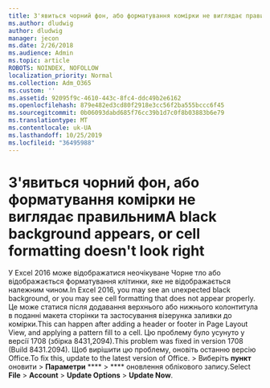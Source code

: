 ```yaml
---
title: З'явиться чорний фон, або форматування комірки не виглядає правильним
ms.author: dludwig
author: dludwig
manager: jecon
ms.date: 2/26/2018
ms.audience: Admin
ms.topic: article
ROBOTS: NOINDEX, NOFOLLOW
localization_priority: Normal
ms.collection: Adm_O365
ms.custom: ''
ms.assetid: 92095f9c-4610-443c-8fc4-ddc49b2e6162
ms.openlocfilehash: 879e482ed3cd80f2918e3cc56f2ba555bccc6f45
ms.sourcegitcommit: 0b06093dabd685f76cc39b1d7c0f8b03883b6e79
ms.translationtype: MT
ms.contentlocale: uk-UA
ms.lasthandoff: 10/25/2019
ms.locfileid: "36495988"
---
```

# <a name="a-black-background-appears-or-cell-formatting-doesnt-look-right"></a><span data-ttu-id="9f6ed-102">З'явиться чорний фон, або форматування комірки не виглядає правильним</span><span class="sxs-lookup"><span data-stu-id="9f6ed-102">A black background appears, or cell formatting doesn't look right</span></span>

<span data-ttu-id="9f6ed-103">У Excel 2016 може відображатися неочікуване Чорне тло або відображається форматування клітинки, яке не відображається належним чином.</span><span class="sxs-lookup"><span data-stu-id="9f6ed-103">In Excel 2016, you may see an unexpected black background, or you may see cell formatting that does not appear properly.</span></span> <span data-ttu-id="9f6ed-104">Це може статися після додавання верхнього або нижнього колонтитула в поданні макета сторінки та застосування візерунка заливки до комірки.</span><span class="sxs-lookup"><span data-stu-id="9f6ed-104">This can happen after adding a header or footer in Page Layout View, and applying a pattern fill to a cell.</span></span> <span data-ttu-id="9f6ed-105">Цю проблему було усунуто у версії 1708 (збірка 8431,2094).</span><span class="sxs-lookup"><span data-stu-id="9f6ed-105">This problem was fixed in version 1708 (Build 8431.2094).</span></span> <span data-ttu-id="9f6ed-106">Щоб вирішити цю проблему, оновіть останню версію Office.</span><span class="sxs-lookup"><span data-stu-id="9f6ed-106">To fix this, update to the latest version of Office.</span></span> <span data-ttu-id="9f6ed-107">\> Виберіть **пункт** оновити \> **Параметри** \*\*\*\* \> \*\*\*\* оновлення облікового запису.</span><span class="sxs-lookup"><span data-stu-id="9f6ed-107">Select **File** \> **Account** \> **Update Options** \> **Update Now**.</span></span>
  

